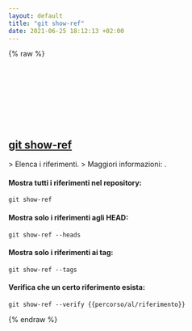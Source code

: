 ```yaml
---
layout: default
title: "git show-ref"
date: 2021-06-25 18:12:13 +02:00
---
```

{% raw %}
<h2 id="git-show-ref">
  <a href="/it/common/git-show-ref.html">git show-ref</a> <a href="#git-show-ref"><svg class="icon">
    <use href="/assets/images/unicode_sprite.svg#link" />
  </svg></a>
</h2>
> Elenca i riferimenti.
> Maggiori informazioni: <https://git-scm.com/docs/git-show-ref>.

#### Mostra tutti i riferimenti nel repository:
```shell
git show-ref
```
#### Mostra solo i riferimenti agli HEAD:
```shell
git show-ref --heads
```
#### Mostra solo i riferimenti ai tag:
```shell
git show-ref --tags
```
#### Verifica che un certo riferimento esista:
```shell
git show-ref --verify {{percorso/al/riferimento}}
```
{% endraw %}